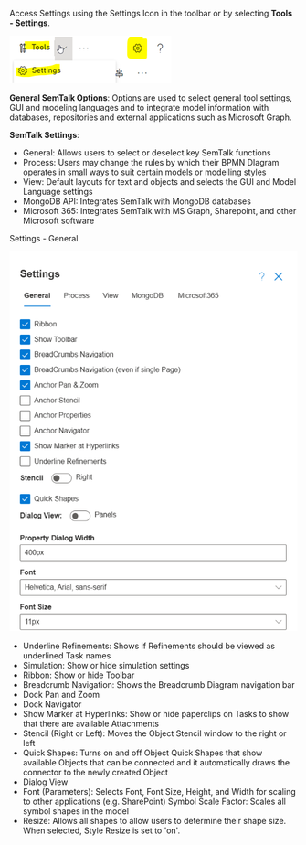 Access Settings using the Settings Icon in the toolbar or by selecting **Tools - Settings**.

![alt text](images/SettingsIcon2.png)

**General SemTalk Options**:  Options are used to select general tool settings, GUI and modeling languages and to integrate model information with databases, repositories and external applications such as Microsoft Graph. 

**SemTalk Settings**:

* General: Allows users to select or deselect key SemTalk functions
* Process: Users may change the rules by which their BPMN DIagram operates in small ways to suit certain models or modelling styles
* View: Default layouts for text and objects and selects the GUI and Model Language settings
* MongoDB API: Integrates SemTalk with MongoDB databases
* Microsoft 365: Integrates SemTalk with MS Graph, Sharepoint, and other Microsoft software


Settings - General

![alt text](<images/Settings General UI.png>)

* Underline Refinements: Shows if Refinements should be viewed as underlined Task names
* Simulation: Show or hide simulation settings
* Ribbon: Show or hide Toolbar
* Breadcrumb Navigation: Shows the Breadcrumb Diagram navigation bar
* Dock Pan and Zoom
* Dock Navigator
* Show Marker at Hyperlinks: Show or hide paperclips on Tasks to show that there are available Attachments
* Stencil (Right or Left): Moves the Object Stencil window to the right or left
* Quick Shapes: Turns on and off Object Quick Shapes that show available Objects that can be connected and it automatically draws the connector to the newly created Object
* Dialog View 
* Font (Parameters): Selects Font, Font Size, Height, and Width for scaling to other applications (e.g. SharePoint)
Symbol Scale Factor: Scales all symbol shapes in the model
* Resize: Allows all shapes to allow users to determine their shape size. When selected, Style Resize is set to 'on'.








